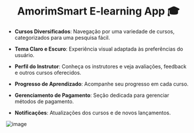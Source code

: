 <h1 align="center">AmorimSmart E-learning App 🎓</h1>

- **Cursos Diversificados**: Navegação por uma variedade de cursos, categorizados para uma pesquisa fácil.
  
- **Tema Claro e Escuro**: Experiência visual adaptada às preferências do usuário.
  
- **Perfil do Instrutor**: Conheça os instrutores e veja avaliações, feedback e outros cursos oferecidos.
  
- **Progresso de Aprendizado**: Acompanhe seu progresso em cada curso.
  
- **Gerenciamento de Pagamento**: Seção dedicada para gerenciar métodos de pagamento.
  
- **Notificações**: Atualizações dos cursos e de novos lançamentos.

![image](https://github.com/th38amorim/AmorimSmart_E-learning/assets/60948509/8095c93d-e26c-4d48-960b-bd8fed301998)
